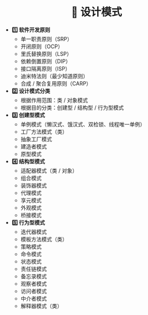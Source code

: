 <!-- docs/_sidebar.md -->

<h1 align="center">🎨 设计模式</h1>


* **1️⃣ 软件开发原则**
  - 单一职责原则（SRP）
  - 开闭原则（OCP）
  - 里氏替换原则（LSP）
  - 依赖倒置原则（DIP）
  - 接口隔离原则（ISP）
  - 迪米特法则（最少知道原则）
  - 合成 / 聚合复用原则（CARP）
* **2️⃣ 设计模式分类**
  - 根据作用范围：类 / 对象模式
  - 根据目的分类：创建型 / 结构型 / 行为型模式
* **3️⃣ 创建型模式**
  - 单例模式（懒汉式、饿汉式、双检锁、线程唯一单例）
  - 工厂方法模式（类）
  - 抽象工厂模式
  - 建造者模式
  - 原型模式
* **4️⃣ 结构型模式**
  - 适配器模式（类 / 对象）
  - 组合模式
  - 装饰器模式
  - 代理模式
  - 享元模式
  - 外观模式
  - 桥接模式
* **5️⃣ 行为型模式**
  - 迭代器模式
  - 模板方法模式（类）
  - 策略模式
  - 命令模式
  - 状态模式
  - 责任链模式
  - 备忘录模式
  - 观察者模式
  - 访问者模式
  - 中介者模式
  - 解释器模式（类）